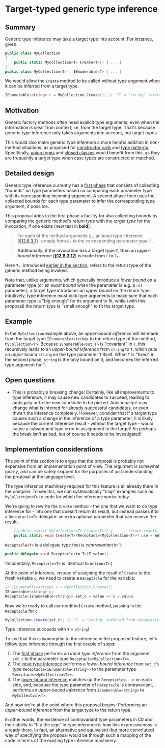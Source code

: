 # Target-typed generic type inference

## Summary

Generic type inference may take a target type into account. For instance, given:

```csharp
public class MyCollection
{
    public static MyCollection<T> Create<T>() { ... }
}
public class MyCollection<T> : IEnumerable<T> { ... }
```

We would allow the `Create` method to be called without type argument when it can be inferred from a target type:

```csharp
IEnumerable<string> c = MyCollection.Create(); // 'T' = 'string' inferred from target type
```

## Motivation

Generic factory methods often need explicit type arguments, even when the information is clear from context; i.e. from the target type. That's because generic type inference only takes arguments into account, not target types.

This would also make generic type inference a more helpful addition in non-method situations, as proposed for [constructor calls](https://github.com/dotnet/csharplang/blob/main/proposals/inference-for-constructor-calls.md) and [type patterns](https://github.com/dotnet/csharplang/blob/main/proposals/inference-for-type-patterns.md). Specifically, [union types](https://github.com/dotnet/csharplang/blob/main/proposals/nominal-type-unions.md) and [closed classes](https://github.com/dotnet/csharplang/blob/main/proposals/closed-hierarchies.md) would benefit from this, as they are frequently a target type when case types are constructed or matched.

## Detailed design

Generic type inference currently has a [first phase](https://github.com/dotnet/csharpstandard/blob/draft-v8/standard/expressions.md#12637-input-type-inferences) that consists of collecting "bounds" on type parameters based on comparing each parameter type with its corresponding incoming argument. A second phase then uses the collected bounds for each type parameter to infer the corresponding type argument, if possible.

This proposal adds to the first phase a facility for also collecting bounds by comparing the generic method's *return type* with the *target type* for the invocation, if one exists (new text in **bold**):

> For each of the method arguments `Eᵢ`, an input type inference ([§12.6.3.7](https://github.com/dotnet/csharpstandard/blob/draft-v8/standard/expressions.md#12637-input-type-inferences)) is made from `Eᵢ` to the corresponding parameter type `Tᵢ`.
>
> **Additionally, if the invocation has a target type `T`, then an *upper-bound inference* ([§12.6.3.12](https://github.com/dotnet/csharpstandard/blob/draft-v8/standard/expressions.md#126312-upper-bound-inferences)) is made from `T` to `Tₑ`.**

Here `Tₑ`, introduced [earlier in the section](https://github.com/dotnet/csharpstandard/blob/draft-v8/standard/expressions.md#12631-general), refers to the return type of the generic method being invoked.

Note that, unlike arguments, which generally introduce a *lower bound* on a parameter type (or an *exact bound* when the parameter is e.g. a `ref` parameter), a target type introduces an *upper bound* on the return type. Intuitively, type inference must pick type arguments to make sure that each parameter type is "big enough" for its argument to fit, while (with this proposal) the return type is "small enough" to fit the target type.

## Example

In the `MyCollection` example above, an *upper-bound inference* will be made from the target type `IEnumerable<string>` to the return type of the method, `MyCollection<T>`. Because `IEnumerable<out T>` is "covariant" in `T`, this recursively leads to an *upper-bound inference* from `string` to `T`, which puts an *upper bound* `string` on the type parameter `T` itself. When `T` is "fixed" in the second phase, `string` is the only bound on it, and becomes the inferred type argument for `T`.

## Open questions

- This is probably a breaking change! Certainly, like all improvements to type inference, it may cause new candidates to succeed, leading to ambiguity or to the new candidate to be picked. Additionally it may change what is inferred for already-successful candidates, or even thwart the inference completely. However, consider that if a target type causes such a change in the inference of a type parameter, it is likely because the current inference result - without the target type - would cause a subsequent type error in assignment to the target! So perhaps the break isn't as bad, but of course it needs to be investigated!

## Implementation considerations

The point of this section is to argue that the proposal is probably not expensive from an implementation point of view. The argument is somewhat gnarly, and can be safely skipped for the purposes of just understanding the proposal at the language level.

The type inference machinery required for this feature is all already there in the compiler. To see this, we can systematically "map" examples such as `MyCollection<T>` to code for which the inference works today. 

We're going to rewrite the `Create` method - the one that we want to do type inference for - into one that doesn't return its result, but instead passes it to a `Receptacle<T>` delegate: an extra optional parameter that can receive the result:

```csharp
    //public static MyCollection<T> Create<T>() { ... ; return result; }
    public static void Create<T>(Receptacle<MyCollection<T>>? use = null!) { ... ; use?.Invoke(result); }
```

`Receptacle<T>` is a delegate type that is *contravariant* in `T`:

```csharp
public delegate void Receptacle<in T>(T value);
```

(Incidentally, `Receptacle<T>` is identical to `Action<T>`.)

At the point of inference, instead of assigning the result of `Create` to the fresh variable `c`, we need to create a `Receptacle` for the variable:

```csharp
// IEnumerable<string> c = MyCollection.Create();
IEnumerable<string> c;
Receptacle<IEnumerable<string>> set_c = value => c = value;
```

Now we're ready to call our modified `Create` method, passing in the `Receptacle` for `c`:

```csharp
MyCollection.Create(set_c); // 'T' = 'string' inferred from receptacle type
```

Type inference succeeds with `T` = `string`!

To see that this is isomorphic to the inference in the proposed feature, let's follow type inference through the first couple of steps:

1. The [first phase](https://github.com/dotnet/csharpstandard/blob/draft-v8/standard/expressions.md#12632-the-first-phase) performs an *input type inference* from the argument `set_c` to the parameter type `Receptacle<MyCollection<T>>`.
2. The [input type inference](https://github.com/dotnet/csharpstandard/blob/draft-v8/standard/expressions.md#12637-input-type-inferences) performs a *lower-bound inference* from `set_c`'s type `Receptacle<IEnumerable<string>>` to the parameter type `Receptacle<MyCollection<T>>`.
3. The [lower-bound inference](https://github.com/dotnet/csharpstandard/blob/draft-v8/standard/expressions.md#126311-lower-bound-inferences) matches up the `Receptacle<...>` on each side, and, because the type parameter of `Receptacle` is contravariant, performs an *upper-bound inference* from `IEnumerable<string>` to `MyCollection<T>`.

And now we're at the point where this proposal begins: Performing an *upper-bound inference* from the target type to the return type. 

In other words, the existence of contravariant type parameters in C# and their ability to "flip the sign" in type inference is how this expressiveness is already there. In fact, an alternative and equivalent (but more convoluted) way of specifying the proposal would be through such a mapping of the code in terms of the existing type inference machinery.
